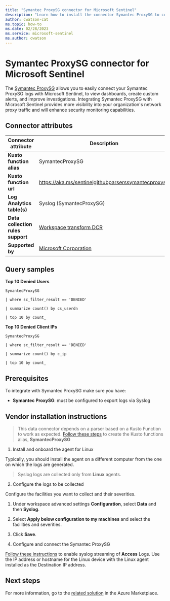 ```yaml
---
title: "Symantec ProxySG connector for Microsoft Sentinel"
description: "Learn how to install the connector Symantec ProxySG to connect your data source to Microsoft Sentinel."
author: cwatson-cat
ms.topic: how-to
ms.date: 02/28/2023
ms.service: microsoft-sentinel
ms.author: cwatson
---
```


# Symantec ProxySG connector for Microsoft Sentinel

The [Symantec ProxySG](https://www.broadcom.com/products/cyber-security/network/gateway/proxy-sg-and-advanced-secure-gateway) allows you to easily connect your Symantec ProxySG logs with Microsoft Sentinel, to view dashboards, create custom alerts, and improve investigations. Integrating Symantec ProxySG with Microsoft Sentinel provides more visibility into your organization's network proxy traffic and will enhance security monitoring capabilities.

## Connector attributes

| Connector attribute | Description |
| --- | --- |
| **Kusto function alias** | SymantecProxySG |
| **Kusto function url** | https://aka.ms/sentinelgithubparserssymantecproxysg |
| **Log Analytics table(s)** | Syslog (SymantecProxySG)<br/> |
| **Data collection rules support** | [Workspace transform DCR](/azure/azure-monitor/logs/tutorial-workspace-transformations-portal) |
| **Supported by** | [Microsoft Corporation](https://support.microsoft.com/) |

## Query samples

**Top 10 Denied Users**
   ```kusto
SymantecProxySG 
 
   | where sc_filter_result == 'DENIED' 
 
   | summarize count() by cs_userdn 
 
   | top 10 by count_
   ```

**Top 10 Denied Client IPs**
   ```kusto
SymantecProxySG 
 
   | where sc_filter_result == 'DENIED' 
 
   | summarize count() by c_ip 
 
   | top 10 by count_
   ```



## Prerequisites

To integrate with Symantec ProxySG make sure you have: 

- **Symantec ProxySG**: must be configured to export logs via Syslog


## Vendor installation instructions


>This data connector depends on a parser based on a Kusto Function to work as expected. [Follow these steps](https://aka.ms/sentinelgithubparserssymantecproxysg) to create the Kusto functions alias, **SymantecProxySG**

1. Install and onboard the agent for Linux

Typically, you should install the agent on a different computer from the one on which the logs are generated.

>  Syslog logs are collected only from **Linux** agents.


2. Configure the logs to be collected

Configure the facilities you want to collect and their severities.
 1. Under workspace advanced settings **Configuration**, select **Data** and then **Syslog**.
 2. Select **Apply below configuration to my machines** and select the facilities and severities.
 3.  Click **Save**.


3. Configure and connect the Symantec ProxySG

[Follow these instructions](https://knowledge.broadcom.com/external/article/166529/sending-access-logs-to-a-syslog-server.html) to enable syslog streaming of **Access** Logs. Use the IP address or hostname for the Linux device with the Linux agent installed as the Destination IP address.



## Next steps

For more information, go to the [related solution](https://azuremarketplace.microsoft.com/en-us/marketplace/apps/azuresentinel.azure-sentinel-symantec-proxysg?tab=Overview) in the Azure Marketplace.
